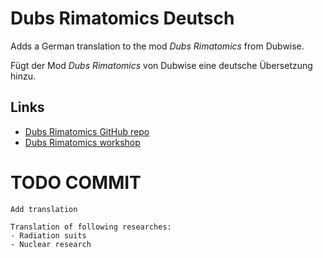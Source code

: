 # Dubs Rimatomics Deutsch

Adds a German translation to the mod *Dubs Rimatomics* from Dubwise.

Fügt der Mod *Dubs Rimatomics* von Dubwise eine deutsche Übersetzung hinzu.

## Links
- [Dubs Rimatomics GitHub repo](https://github.com/Dubwise56/Rimatomics)
- [Dubs Rimatomics workshop](https://steamcommunity.com/sharedfiles/filedetails/?id=1127530465)

# TODO COMMIT
~~~
Add translation

Translation of following researches:
- Radiation suits
- Nuclear research
~~~